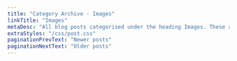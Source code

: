 ```yaml
---
title: "Category Archive - Images"
linkTitle: "Images"
metaDesc: "All blog posts categorised under the heading Images. These are updated on a regular basis so do check back for updates."
extraStyles: "/css/post.css"
paginationPrevText: "Newer posts"
paginationNextText: "Older posts"
---
```

